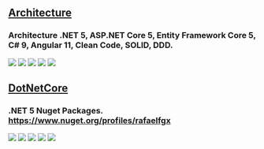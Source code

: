 ## [Architecture](https://github.com/rafaelfgx/Architecture)

### Architecture .NET 5, ASP.NET Core 5, Entity Framework Core 5, C# 9, Angular 11, Clean Code, SOLID, DDD.

![](https://img.shields.io/github/stars/rafaelfgx/Architecture?label=Stars)
![](https://img.shields.io/github/forks/rafaelfgx/Architecture?label=Forks)
![](https://img.shields.io/github/repo-size/rafaelfgx/Architecture?label=Size)
![](https://img.shields.io/github/license/rafaelfgx/Architecture?label=License)
![](https://dev.azure.com/rafaelfgx/Architecture/_apis/build/status/Build)

## [DotNetCore](https://github.com/rafaelfgx/DotNetCore)

### .NET 5 Nuget Packages. https://www.nuget.org/profiles/rafaelfgx

![](https://img.shields.io/github/stars/rafaelfgx/DotNetCore?label=Stars)
![](https://img.shields.io/github/forks/rafaelfgx/DotNetCore?label=Forks)
![](https://img.shields.io/github/repo-size/rafaelfgx/DotNetCore?label=Size)
![](https://img.shields.io/github/license/rafaelfgx/DotNetCore?label=License)
![](https://dev.azure.com/rafaelfgx/DotNetCore/_apis/build/status/DotNetCore)
